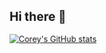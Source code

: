 ## Hi there 👋

[![Corey's GitHub stats](https://github-readme-stats.vercel.app/api?username=coreystanford)](https://github.com/coreystanford/github-readme-stats)

<!--
**coreystanford/coreystanford** is a ✨ _special_ ✨ repository because its `README.md` (this file) appears on your GitHub profile.

Here are some ideas to get you started:

- 🔭 I’m currently working on ...
- 🌱 I’m currently learning ...
- 👯 I’m looking to collaborate on ...
- 🤔 I’m looking for help with ...
- 💬 Ask me about ...
- 📫 How to reach me: ...
- 😄 Pronouns: ...
- ⚡ Fun fact: ...
-->
